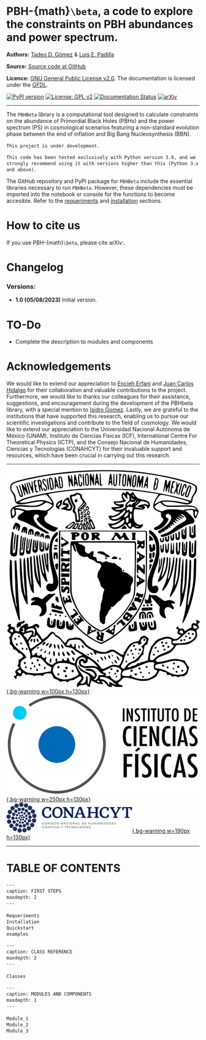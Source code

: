 # PBH-{math}`\beta`, a code to explore the constraints on PBH abundances and power spectrum.

**Authors:** [Tadeo D. Gómez](https://www.linkedin.com/in/tadeodaguilar/) & [Luis E. Padilla](https://www.linkedin.com/in/luis-enrique-padilla-albores-052087199/)

**Source:** [Source code at GitHub](https://github.com/TadeoDGAguilar/PBHBeta)

**Licence:** [GNU General Public License v2.0](https://www.gnu.org/licenses/old-licenses/gpl-2.0.html). The documentation is licensed under the [GFDL](https://www.gnu.org/licenses/fdl-1.3.en.html).


[![PyPI version](https://badge.fury.io/py/PBHBeta.svg)](https://badge.fury.io/py/PBHBeta) [![License: GPL v2](https://img.shields.io/badge/License-GPL_v2-blue.svg)](https://www.gnu.org/licenses/old-licenses/gpl-2.0.en.html) [![Documentation Status](https://readthedocs.org/projects/pbhbeta/badge/?version=latest)](https://pbhbeta.readthedocs.io/en/latest/?badge=latest) [![arXiv](https://img.shields.io/badge/arXiv-2308.04642v1-f9f107.svg)](https://arxiv.org/pdf/2308.04642.pdf) 

---

The `PBHBeta` library is a computational tool designed to calculate constraints on the abundance of Primordial Black Holes (PBHs) and the power spectrum (PS) in cosmological scenarios featuring a non-standard evolution phase between the end of inflation and Big Bang Nucleosynthesis (BBN). 

```{warning}
This project is under development.
```

```{note}
This code has been tested exclusively with Python version 3.9, and we strongly recommend using it with versions higher than this (Python 3.x and above).
```

The GitHub repository and PyPI package for `PBHBeta` include the essential libraries necessary to run `PBHBeta`. However, these dependencies must be imported into the notebook or console for the functions to become accesible. Refer to the [requeriments](../Requeriments.md) and [installation](../Installation.md) sections.

# How to cite us

If you use PBH-{math}`\beta`, please cite arXiv:.


# Changelog
### Versions:

- **1.0 (05/08/2023)** Initial version.


# TO-Do
- Complete the description to modules and components



# Acknowledgements
We would like to extend our appreciation to [Encieh Erfani](https://globalyoungacademy.net/eerfani/) and [Juan Carlos Hidalgo](https://www.fis.unam.mx/directorio/540/juan-carlos-strong-hidalgo-strong-cuellar) for their collaboration and valuable contributions to the project. Furthermore, we would like to thanks our colleagues for their assistance, suggestions, and encouragement during the development of the PBHbeta library, with a special mention to [Isidro Gomez](https://igomezv.github.io/).
Lastly, we are grateful to the institutions that have supported this research, enabling us to pursue our scientific investigations and contribute to the field of cosmology. We would like to extend our appreciation to the Universidad Nacional Autónoma de México (UNAM), Instituto de Ciencias Físicas (ICF), International Centre For Theoretical Physics (ICTP), and the Consejo Nacional de Humanidades, Ciencias y Tecnologías (CONAHCYT) for their invaluable support and resources, which have been crucial in carrying out this research.

---

[![UNAM](img/UNAM.png){.bg-warning w=100px h=130px}](https://www.unam.mx/)
[![ICF](img/ICF.png){.bg-warning w=250px h=130px}](https://www.fis.unam.mx/)
[![CONAHCYT](img/CONAHCYT.svg){.bg-warning w=190px h=130px}](https://conahcyt.mx/)

---

# TABLE OF CONTENTS

```{toctree}
---
caption: FIRST STEPS
maxdepth: 2
---

Requeriments
Installation
Quickstart
examples
```

```{toctree}
---
caption: CLASS REFERENCE
maxdepth: 2 
---

Classes
```

```{toctree}
---
caption: MODULES AND COMPONENTS
maxdepth: 1
---

Module_1
Module_2
Module_3
```



